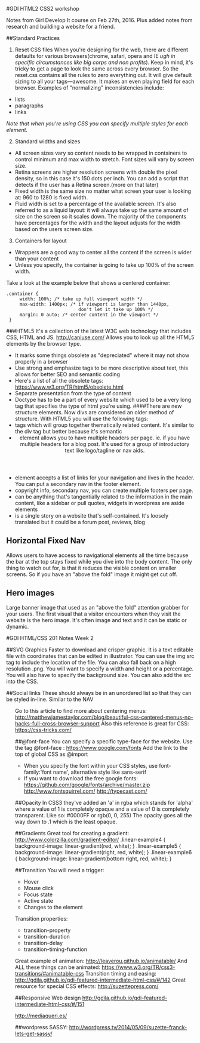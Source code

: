 #GDI HTML2 CSS2 workshop

Notes from Girl Develop It course on Feb 27th, 2016. Plus added notes from research and building a website for a friend.

##Standard Practices

1. Reset CSS files
When you're designing for the web, there are different defaults for various browsers(chrome, safari, opera and IE *ugh in specific circumstances like big corps and non profits*). Keep in mind, it's tricky to get a page to look the same across every browser. So the reset.css contains all the rules to zero everything out. It will give default sizing to all your tags—awesome. It makes an even playing field for each browser. Examples of "normalizing" inconsistencies include:
 - lists
 - paragraphs
 - links

 *Note that when you're using CSS you can specify multiple styles for each element.*

2. Standard widths and sizes
- All screen sizes vary so content needs to be wrapped in containers to control minimum and max width to stretch. Font sizes will vary by screen size.
- Retina screens are higher resolution screens with double the pixel density, so in this case it's 150 dots per inch. You can add a script that detects if the user has a Retina screen.(more on that later)
- Fixed width is the same size no matter what screen your user is looking at: 960 to 1280 is fixed width.
- Fluid width is set to a percentage of the available screen. It's also referred to as a liquid layout: it will always take up the same amount of size on the screen so it scales down. The majority of the components have percentages for the width and the layout adjusts for the width based on the users screen size.

3. Containers for layout
- Wrappers are a good way to center all the content if the screen is wider than your content
- Unless you specify, the container is going to take up 100% of the screen width.

Take a look at the example below that shows a centered container:

```CSS2
.container {
     width: 100%; /* take up full viewport width */
     max-width: 1400px; /* if viewport is larger than 1440px,
                           don't let it take up 100% */
     margin: 0 auto; /* center content in the viewport */
 }
 ```

###HTML5
 It's a collection of the latest W3C web technology that includes CSS, HTML and JS. http://caniuse.com/ Allows you to look up all the HTML5 elements by the browser type.
 - It marks some things obsolete as "depreciated" where it may not show properly in a browser
 - Use strong and emphasize tags to be more descriptive about text, this allows for better SEO and semantic coding
 - Here's a list of all the obsolete tags: https://www.w3.org/TR/html5/obsolete.html
 - Separate presentation from the type of content
 - Doctype has to be a part of every website which used to be a very long tag that specifies the type of html you're using.
####There are new structure elements.
Now divs are considered an older method of structure. With HTML5 you will use the following tags:
- <section> tags which will group together thematically related content. It's similar to the div tag but better because it's semantic
- <header> element allows you to have multiple headers per page. ie. if you have multiple headers for a blog post. It's used for a group of introductory text like logo/tagline or nav aids.
 - <nav> element  accepts a list of links for your navigation and lives in the header. You can put a secondary nav in the footer element.
 - <footer> copyright info, secondary nav, you can create multiple footers per page.
 - <aside> can be anything that's tangentially related to the information in the main content, like a sidebar or pull quotes, widgets in wordpress are aside elements
 - <article> is a single story on a website that's self-contained. It's loosely translated but it could be a forum post, reviews, blog

## Horizontal Fixed Nav
Allows users to have access to navigational elements all the time because the bar at the top stays fixed while you dive into the body content.  The only thing to watch out for, is that it reduces the visible content on smaller screens. So if you have an "above the fold" image it might get cut off.


## Hero images
Large banner image that used as an "above the fold" attention grabber for your users. The first visual that a visitor encounters when they visit the website is the hero image. It's often image and text and it can be static or dynamic.

#GDI HTML/CSS 201 Notes Week 2

##SVG Graphics
Faster to download and crisper graphic. It is a text editable file with coordinates that can be edited in illustrator. You can use the img src tag to include the location of the file. You can also fall back on a high resolution .png. You will want to specify a width and height or a percentage. You will also have to specify the background size. You can also add the src into the CSS.

##Social links
These should always be in an unordered list so that they can be styled in-line. Similar to the NAV <ul> Go to this article to find more about centering menus: http://matthewjamestaylor.com/blog/beautiful-css-centered-menus-no-hacks-full-cross-browser-support
Also this reference is great for CSS: https://css-tricks.com/

##@font-face
You can specify a specific type-face for the website. Use the tag @font-face : https://www.google.com/fonts
Add the link to the top of global CSS as @import
- When you specify the font within your CSS styles, use font-family:'font name', alternative style like sans-serif
- If you want to download the free google fonts: https://github.com/google/fonts/archive/master.zip
http://www.fontsquirrel.com/
http://typecast.com/

##Opacity
In CSS3 they've added an 'a' in rgba which stands for 'alpha' where a value of 1 is completely opaque and a value of 0 is completely transparent. Like so: #0000FF or rgb(0, 0, 255) The opacity goes all the way down to .1 which is the least opaque.

##Gradients
Great tool for creating a gradient: http://www.colorzilla.com/gradient-editor/
.linear-example4 {
background-image: linear-gradient(red, white);
}
.linear-example5 {
background-image: linear-gradient(right, red, white);
}
.linear-example6 {
background-image: linear-gradient(bottom right, red, white);
}

##Transition
You will need a trigger:
- Hover  
- Mouse click  
- Focus state  
- Active state  
- Changes to the element  

Transition properties:
- transition-property  
- transition-duration  
- transition-delay  
- transition-timing-function  

Great example of animation: http://leaverou.github.io/animatable/
And ALL these things can be animated: https://www.w3.org/TR/css3-transitions/#animatable-css
Transition timing and easing: http://gdila.github.io/gdi-featured-intermediate-html-css/#/142
Great resource for special CSS effects: http://suzettepress.com/

##Responsive Web design
http://gdila.github.io/gdi-featured-intermediate-html-css/#/151

http://mediaqueri.es/

##wordpress
SASSY:
http://wordpress.tv/2014/05/09/suzette-franck-lets-get-sassy/
